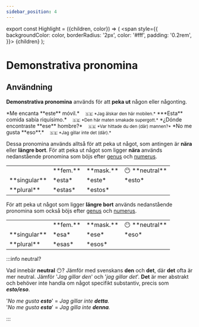 ```yaml
---
sidebar_position: 4
---
```


export const Highlight = ({children, color}) => (
  <span
    style={{
      backgroundColor: color,
      borderRadius: '2px',
      color: '#fff',
      padding: '0.2rem',
    }}>
    {children}
  </span>
);

# <Highlight color="var(--highlight)">Demonstrativa pronomina</Highlight>

## <Highlight color="#ff4802">Användning</Highlight>

**Demonstrativa pronomina** används för att **peka ut** någon eller någonting.

<div class="custom-quote">  
*Me encanta **este** móvil.*   
&nbsp;&nbsp;&nbsp;<small>🇸🇪 *Jag älskar den här mobilen.*</small>    
***Esta** comida sabía riquísimo.*   
&nbsp;&nbsp;&nbsp;<small>🇸🇪 *Den här maten smakade supergott.*</small>    
*¿Dónde encontraste **ese** hombre?*   
&nbsp;&nbsp;&nbsp;<small>🇸🇪 *Var hittade du den (där) mannen?*</small>   
*No me gusta **eso**.*   
&nbsp;&nbsp;&nbsp;<small>🇸🇪 *Jag gillar inte det (där).*</small> 
</div>

Dessa pronomina används alltså för att peka ut något, som antingen är **nära** eller **längre bort**. För att peka ut något som ligger **nära** används nedanstående pronomina som böjs efter [genus](/docs/Substantiv/Genus) och [numerus](/docs/Substantiv/Numerus).

<div class="tablepronomina">  
<table>
  <tbody>
    <tr>
      <td> </td>
      <td> **fem.**</td>
      <td> **mask.**</td>
      <td> 😶 **neutral**</td>
    </tr>
      <td> **singular**</td>
      <td> *esta*</td>
      <td> *este*</td>
      <td> *esto*</td>
    <tr>
      <td> **plural**</td>
      <td> *estas*</td>
      <td colspan="2"> *estos*</td>
    </tr>
  </tbody>
</table>
</div>

För att peka ut något som ligger **längre bort** används nedanstående pronomina som också böjs efter [genus](/docs/Substantiv/Genus) och [numerus](/docs/Substantiv/Numerus).

<div class="tablepronomina">  
<table>
  <tbody>
    <tr>
      <td> </td>
      <td> **fem.**</td>
      <td> **mask.**</td>
      <td> 😶 **neutral**</td>
    </tr>
      <td> **singular**</td>
      <td> *esa*</td>
      <td> *ese*</td>
      <td> *eso*</td>
    <tr>
      <td> **plural**</td>
      <td> *esas*</td>
      <td colspan="2"> *esos*</td>
    </tr>
  </tbody>
</table>
</div>

:::info neutral?

Vad innebär **neutral** 😶? Jämför med svenskans **den** och **det**, där **det** ofta är mer neutral. Jämför '*Jag gillar den*' och '*jag gillar det*'. **Det** är mer abstrakt och behöver inte handla om något specifikt substantiv, precis som ***esto/eso***.

'*No me gusta **esto***' = *Jag gillar inte **detta**.*     
'*No me gusta **esta***' = *Jag gilla inte **denna**.*

:::